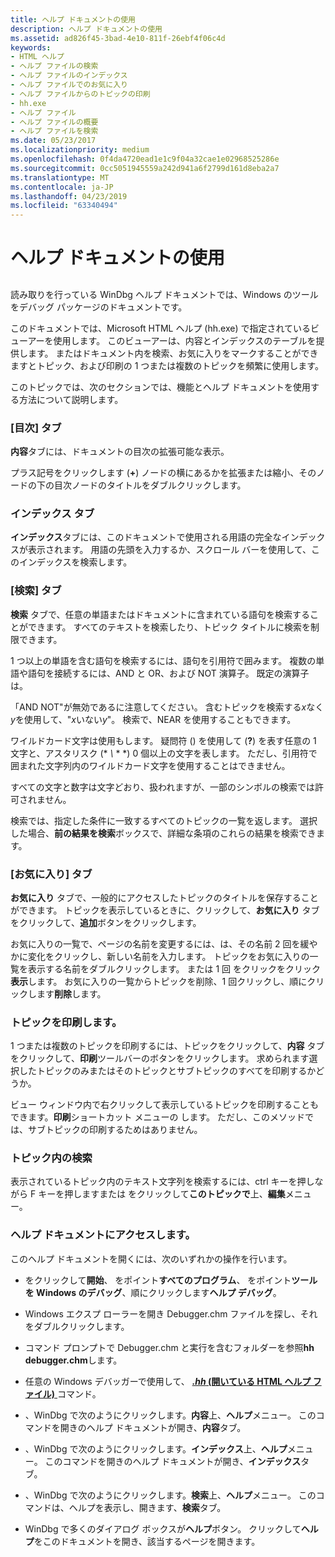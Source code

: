```yaml
---
title: ヘルプ ドキュメントの使用
description: ヘルプ ドキュメントの使用
ms.assetid: ad826f45-3bad-4e10-811f-26ebf4f06c4d
keywords:
- HTML ヘルプ
- ヘルプ ファイルの検索
- ヘルプ ファイルのインデックス
- ヘルプ ファイルでのお気に入り
- ヘルプ ファイルからのトピックの印刷
- hh.exe
- ヘルプ ファイル
- ヘルプ ファイルの概要
- ヘルプ ファイルを検索
ms.date: 05/23/2017
ms.localizationpriority: medium
ms.openlocfilehash: 0f4da4720ead1e1c9f04a32cae1e02968525286e
ms.sourcegitcommit: 0cc5051945559a242d941a6f2799d161d8eba2a7
ms.translationtype: MT
ms.contentlocale: ja-JP
ms.lasthandoff: 04/23/2019
ms.locfileid: "63340494"
---
```

# <a name="using-the-help-documentation"></a>ヘルプ ドキュメントの使用


## <span id="ddk_using_the_help_file_dbg"></span><span id="DDK_USING_THE_HELP_FILE_DBG"></span>


読み取りを行っている WinDbg ヘルプ ドキュメントでは、Windows のツールをデバッグ パッケージのドキュメントです。

このドキュメントでは、Microsoft HTML ヘルプ (hh.exe) で指定されているビューアーを使用します。 このビューアーは、内容とインデックスのテーブルを提供します。 またはドキュメント内を検索、お気に入りをマークすることができますとトピック、および印刷の 1 つまたは複数のトピックを頻繁に使用します。

このトピックでは、次のセクションでは、機能とヘルプ ドキュメントを使用する方法について説明します。

### <a name="span-idcontentstabspanspan-idcontentstabspancontents-tab"></a><span id="contents_tab"></span><span id="CONTENTS_TAB"></span>[目次] タブ

**内容**タブには、ドキュメントの目次の拡張可能な表示。

プラス記号をクリックします (**+**) ノードの横にあるかを拡張または縮小、そのノードの下の目次ノードのタイトルをダブルクリックします。

### <a name="span-idindextabspanspan-idindextabspanindex-tab"></a><span id="index_tab"></span><span id="INDEX_TAB"></span>インデックス タブ

**インデックス**タブには、このドキュメントで使用される用語の完全なインデックスが表示されます。 用語の先頭を入力するか、スクロール バーを使用して、このインデックスを検索します。

### <a name="span-idsearchtabspanspan-idsearchtabspansearch-tab"></a><span id="search_tab"></span><span id="SEARCH_TAB"></span>[検索] タブ

**検索** タブで、任意の単語またはドキュメントに含まれている語句を検索することができます。 すべてのテキストを検索したり、トピック タイトルに検索を制限できます。

1 つ以上の単語を含む語句を検索するには、語句を引用符で囲みます。 複数の単語や語句を接続するには、AND と OR、および NOT 演算子。 既定の演算子は。

「AND NOT"が無効であるに注意してください。 含むトピックを検索する*x*なく*y*を使用して、"*x*いない*y*"。 検索で、NEAR を使用することもできます。

ワイルドカード文字は使用もします。 疑問符 () を使用して (**?**) を表す任意の 1 文字と、アスタリスク (* *\\* * *) 0 個以上の文字を表します。 ただし、引用符で囲まれた文字列内のワイルドカード文字を使用することはできません。

すべての文字と数字は文字どおり、扱われますが、一部のシンボルの検索では許可されません。

検索では、指定した条件に一致するすべてのトピックの一覧を返します。 選択した場合、**前の結果を検索**ボックスで、詳細な条項のこれらの結果を検索できます。

### <a name="span-idfavoritestabspanspan-idfavoritestabspanfavorites-tab"></a><span id="favorites_tab"></span><span id="FAVORITES_TAB"></span>[お気に入り] タブ

**お気に入り** タブで、一般的にアクセスしたトピックのタイトルを保存することができます。 トピックを表示しているときに、クリックして、**お気に入り** タブをクリックして、**追加**ボタンをクリックします。

お気に入りの一覧で、ページの名前を変更するには、は、その名前 2 回を緩やかに変化をクリックし、新しい名前を入力します。 トピックをお気に入りの一覧を表示する名前をダブルクリックします。 または 1 回 をクリックをクリック**表示**します。 お気に入りの一覧からトピックを削除、1 回クリックし、順にクリックします**削除**します。

### <a name="span-idprintingtopicsspanspan-idprintingtopicsspanprinting-topics"></a><span id="printing_topics"></span><span id="PRINTING_TOPICS"></span>トピックを印刷します。

1 つまたは複数のトピックを印刷するには、トピックをクリックして、**内容** タブをクリックして、**印刷**ツールバーのボタンをクリックします。 求められます選択したトピックのみまたはそのトピックとサブトピックのすべてを印刷するかどうか。

ビュー ウィンドウ内で右クリックして表示しているトピックを印刷することもできます。**印刷**ショートカット メニューの します。 ただし、このメソッドでは、サブトピックの印刷するためはありません。

### <a name="span-idsearchingwithinatopicspanspan-idsearchingwithinatopicspansearching-within-a-topic"></a><span id="searching_within_a_topic"></span><span id="SEARCHING_WITHIN_A_TOPIC"></span>トピック内の検索

表示されているトピック内のテキスト文字列を検索するには、ctrl キーを押しながら F キーを押しますまたは をクリックして**このトピックで**上、**編集**メニュー。

### <a name="span-idaccessingthehelpdocumentationspanspan-idaccessingthehelpdocumentationspanaccessing-the-help-documentation"></a><span id="accessing_the_help_documentation"></span><span id="ACCESSING_THE_HELP_DOCUMENTATION"></span>ヘルプ ドキュメントにアクセスします。

このヘルプ ドキュメントを開くには、次のいずれかの操作を行います。

-   をクリックして**開始**、 をポイント**すべてのプログラム**、 をポイント**ツールを Windows のデバッグ**、順にクリックします**ヘルプ デバッグ**。

-   Windows エクスプ ローラーを開き Debugger.chm ファイルを探し、それをダブルクリックします。

-   コマンド プロンプトで Debugger.chm と実行を含むフォルダーを参照**hh debugger.chm**します。

-   任意の Windows デバッガーで使用して、 [ ***.hh* (開いている HTML ヘルプ ファイル)** ](-hh--open-html-help-file-.md)コマンド。

-   、WinDbg で次のようにクリックします。**内容**上、**ヘルプ**メニュー。 このコマンドを開きのヘルプ ドキュメントが開き、**内容**タブ。

-   、WinDbg で次のようにクリックします。**インデックス**上、**ヘルプ**メニュー。 このコマンドを開きのヘルプ ドキュメントが開き、**インデックス**タブ。

-   、WinDbg で次のようにクリックします。**検索**上、**ヘルプ**メニュー。 このコマンドは、ヘルプを表示し、開きます、**検索**タブ。

-   WinDbg で多くのダイアログ ボックスが**ヘルプ**ボタン。 クリックして**ヘルプ**をこのドキュメントを開き、該当するページを開きます。

 

 






